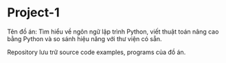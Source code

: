 # Project-1
Tên đồ án: Tìm hiểu về ngôn ngữ lập trình Python, viết thuật toán nâng cao bằng Python và so sánh hiệu năng với thư viện có sẵn.

Repository lưu trữ source code examples, programs của đồ án.
